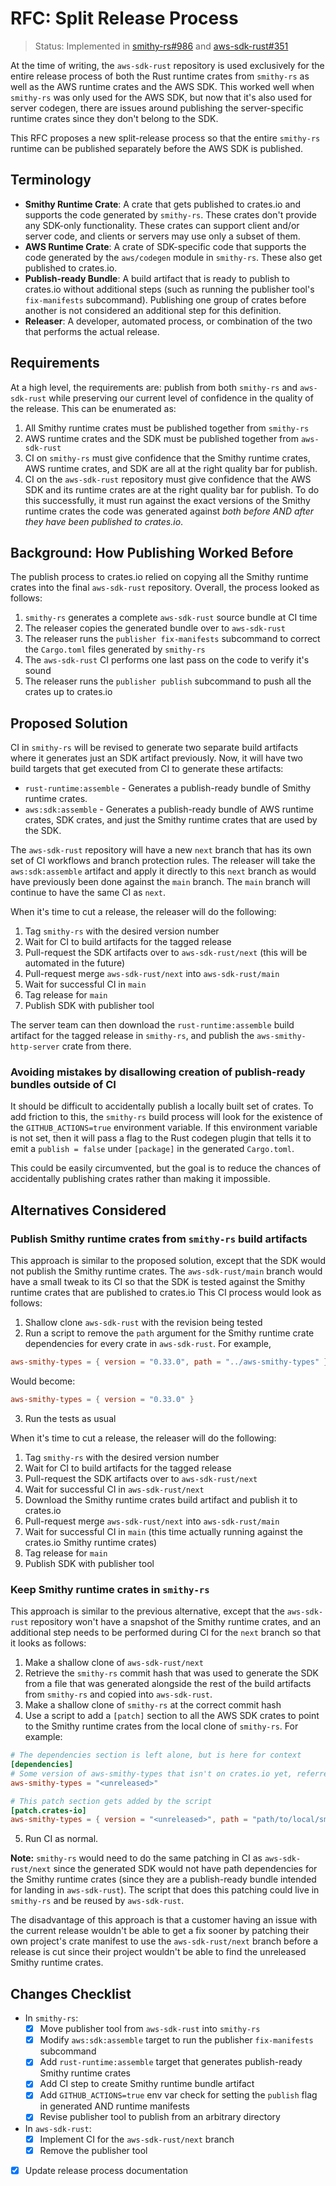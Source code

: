 RFC: Split Release Process
==========================

> Status: Implemented in [smithy-rs#986](https://github.com/smithy-lang/smithy-rs/pull/986) and [aws-sdk-rust#351](https://github.com/awslabs/aws-sdk-rust/pull/351)

At the time of writing, the `aws-sdk-rust` repository is used exclusively
for the entire release process of both the Rust runtime crates from `smithy-rs` as
well as the AWS runtime crates and the AWS SDK. This worked well when `smithy-rs` was
only used for the AWS SDK, but now that it's also used for server codegen, there
are issues around publishing the server-specific runtime crates since they don't
belong to the SDK.

This RFC proposes a new split-release process so that the entire `smithy-rs` runtime
can be published separately before the AWS SDK is published.

Terminology
-----------

- **Smithy Runtime Crate**: A crate that gets published to crates.io and supports
  the code generated by `smithy-rs`. These crates don't provide any SDK-only functionality.
  These crates can support client and/or server code, and clients or servers may use
  only a subset of them.
- **AWS Runtime Crate**: A crate of SDK-specific code that supports the code generated
  by the `aws/codegen` module in `smithy-rs`. These also get published to crates.io.
- **Publish-ready Bundle**: A build artifact that is ready to publish to crates.io without
  additional steps (such as running the publisher tool's `fix-manifests` subcommand). Publishing
  one group of crates before another is not considered an additional step for this definition.
- **Releaser**: A developer, automated process, or combination of the two that performs the actual release.

Requirements
------------

At a high level, the requirements are: publish from both `smithy-rs` and `aws-sdk-rust`
while preserving our current level of confidence in the quality of the release. This
can be enumerated as:

1. All Smithy runtime crates must be published together from `smithy-rs`
2. AWS runtime crates and the SDK must be published together from `aws-sdk-rust`
3. CI on `smithy-rs` must give confidence that the Smithy runtime crates,
   AWS runtime crates, and SDK are all at the right quality bar for publish.
4. CI on the `aws-sdk-rust` repository must give confidence that the AWS SDK and its
   runtime crates are at the right quality bar for publish. To do this successfully,
   it must run against the exact versions of the Smithy runtime crates the code was
   generated against _both before AND after they have been published to crates.io_.

Background: How Publishing Worked Before
----------------------------------------

The publish process to crates.io relied on copying all the Smithy runtime crates
into the final `aws-sdk-rust` repository. Overall, the process looked as follows:

1. `smithy-rs` generates a complete `aws-sdk-rust` source bundle at CI time
2. The releaser copies the generated bundle over to `aws-sdk-rust`
3. The releaser runs the `publisher fix-manifests` subcommand to correct the
   `Cargo.toml` files generated by `smithy-rs`
4. The `aws-sdk-rust` CI performs one last pass on the code to verify it's sound
5. The releaser runs the `publisher publish` subcommand to push all the crates up to crates.io

Proposed Solution
-----------------

CI in `smithy-rs` will be revised to generate two separate build artifacts where it generates
just an SDK artifact previously. Now, it will have two build targets that get executed from CI
to generate these artifacts:

- `rust-runtime:assemble` - Generates a publish-ready bundle of Smithy runtime crates.
- `aws:sdk:assemble` - Generates a publish-ready bundle of AWS runtime crates, SDK crates,
  and just the Smithy runtime crates that are used by the SDK.

The `aws-sdk-rust` repository will have a new `next` branch that has its own set of CI workflows
and branch protection rules. The releaser will take the `aws:sdk:assemble` artifact and apply it
directly to this `next` branch as would have previously been done against the `main` branch.
The `main` branch will continue to have the same CI as `next`.

When it's time to cut a release, the releaser will do the following:

1. Tag `smithy-rs` with the desired version number
2. Wait for CI to build artifacts for the tagged release
3. Pull-request the SDK artifacts over to `aws-sdk-rust/next` (this will be automated in the future)
6. Pull-request merge `aws-sdk-rust/next` into `aws-sdk-rust/main`
7. Wait for successful CI in `main`
8. Tag release for `main`
9. Publish SDK with publisher tool

The server team can then download the `rust-runtime:assemble` build artifact for the tagged release
in `smithy-rs`, and publish the `aws-smithy-http-server` crate from there.

### Avoiding mistakes by disallowing creation of publish-ready bundles outside of CI

It should be difficult to accidentally publish a locally built set of crates. To add friction to this,
the `smithy-rs` build process will look for the existence of the `GITHUB_ACTIONS=true` environment variable.
If this environment variable is not set, then it will pass a flag to the Rust codegen plugin that tells it to
emit a `publish = false` under `[package]` in the generated `Cargo.toml`.

This could be easily circumvented, but the goal is to reduce the chances of accidentally publishing
crates rather than making it impossible.

Alternatives Considered
-----------------------

### Publish Smithy runtime crates from `smithy-rs` build artifacts

This approach is similar to the proposed solution, except that the SDK would not publish
the Smithy runtime crates. The `aws-sdk-rust/main` branch would have a small tweak to its CI
so that the SDK is tested against the Smithy runtime crates that are published to crates.io
This CI process would look as follows:

1. Shallow clone `aws-sdk-rust` with the revision being tested
2. Run a script to remove the `path` argument for the Smithy runtime crate dependencies for every crate
   in `aws-sdk-rust`. For example,
```toml
aws-smithy-types = { version = "0.33.0", path = "../aws-smithy-types" }
```
Would become:
```toml
aws-smithy-types = { version = "0.33.0" }
```
3. Run the tests as usual

When it's time to cut a release, the releaser will do the following:

1. Tag `smithy-rs` with the desired version number
2. Wait for CI to build artifacts for the tagged release
3. Pull-request the SDK artifacts over to `aws-sdk-rust/next`
4. Wait for successful CI in `aws-sdk-rust/next`
5. Download the Smithy runtime crates build artifact and publish it to crates.io
6. Pull-request merge `aws-sdk-rust/next` into `aws-sdk-rust/main`
7. Wait for successful CI in `main` (this time actually running against the crates.io Smithy runtime crates)
8. Tag release for `main`
9. Publish SDK with publisher tool

### Keep Smithy runtime crates in `smithy-rs`

This approach is similar to the previous alternative, except that the `aws-sdk-rust` repository
won't have a snapshot of the Smithy runtime crates, and an additional step needs to be performed
during CI for the `next` branch so that it looks as follows:

1. Make a shallow clone of `aws-sdk-rust/next`
2. Retrieve the `smithy-rs` commit hash that was used to generate the SDK from a file
   that was generated alongside the rest of the build artifacts from `smithy-rs` and
   copied into `aws-sdk-rust`.
3. Make a shallow clone of `smithy-rs` at the correct commit hash
4. Use a script to add a `[patch]` section to all the AWS SDK crates to point to the
   Smithy runtime crates from the local clone of `smithy-rs`.
   For example:
```toml
# The dependencies section is left alone, but is here for context
[dependencies]
# Some version of aws-smithy-types that isn't on crates.io yet, referred to as `<unreleased>` below
aws-smithy-types = "<unreleased>"

# This patch section gets added by the script
[patch.crates-io]
aws-smithy-types = { version = "<unreleased>", path = "path/to/local/smithy-rs/rust-runtime/aws-smithy-types"}
```
5. Run CI as normal.

**Note:** `smithy-rs` would need to do the same patching in CI as `aws-sdk-rust/next` since the generated
SDK would not have path dependencies for the Smithy runtime crates (since they are a publish-ready bundle
intended for landing in `aws-sdk-rust`). The script that does this patching could live in `smithy-rs` and be
reused by `aws-sdk-rust`.

The disadvantage of this approach is that a customer having an issue with the current release wouldn't be able
to get a fix sooner by patching their own project's crate manifest to use the `aws-sdk-rust/next` branch before
a release is cut since their project wouldn't be able to find the unreleased Smithy runtime crates.

Changes Checklist
-----------------

- In `smithy-rs`:
  - [x] Move publisher tool from `aws-sdk-rust` into `smithy-rs`
  - [x] Modify `aws:sdk:assemble` target to run the publisher `fix-manifests` subcommand
  - [x] Add `rust-runtime:assemble` target that generates publish-ready Smithy runtime crates
  - [x] Add CI step to create Smithy runtime bundle artifact
  - [x] Add `GITHUB_ACTIONS=true` env var check for setting the `publish` flag in generated AND runtime manifests
  - [x] Revise publisher tool to publish from an arbitrary directory
- In `aws-sdk-rust`:
  - [x] Implement CI for the `aws-sdk-rust/next` branch
  - [x] Remove the publisher tool
- [x] Update release process documentation
